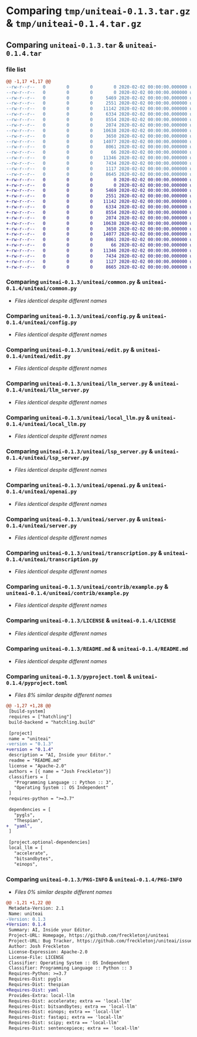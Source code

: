# Comparing `tmp/uniteai-0.1.3.tar.gz` & `tmp/uniteai-0.1.4.tar.gz`

## Comparing `uniteai-0.1.3.tar` & `uniteai-0.1.4.tar`

### file list

```diff
@@ -1,17 +1,17 @@
--rw-r--r--   0        0        0        0 2020-02-02 00:00:00.000000 uniteai-0.1.3/uniteai/.dir-locals.el
--rw-r--r--   0        0        0        0 2020-02-02 00:00:00.000000 uniteai-0.1.3/uniteai/__init__.py
--rw-r--r--   0        0        0     5469 2020-02-02 00:00:00.000000 uniteai-0.1.3/uniteai/common.py
--rw-r--r--   0        0        0     2551 2020-02-02 00:00:00.000000 uniteai-0.1.3/uniteai/config.py
--rw-r--r--   0        0        0    11142 2020-02-02 00:00:00.000000 uniteai-0.1.3/uniteai/edit.py
--rw-r--r--   0        0        0     6334 2020-02-02 00:00:00.000000 uniteai-0.1.3/uniteai/llm_server.py
--rw-r--r--   0        0        0     8554 2020-02-02 00:00:00.000000 uniteai-0.1.3/uniteai/local_llm.py
--rw-r--r--   0        0        0     2074 2020-02-02 00:00:00.000000 uniteai-0.1.3/uniteai/lsp_server.py
--rw-r--r--   0        0        0    10638 2020-02-02 00:00:00.000000 uniteai-0.1.3/uniteai/openai.py
--rw-r--r--   0        0        0     3650 2020-02-02 00:00:00.000000 uniteai-0.1.3/uniteai/server.py
--rw-r--r--   0        0        0    14077 2020-02-02 00:00:00.000000 uniteai-0.1.3/uniteai/transcription.py
--rw-r--r--   0        0        0     8061 2020-02-02 00:00:00.000000 uniteai-0.1.3/uniteai/contrib/example.py
--rw-r--r--   0        0        0       66 2020-02-02 00:00:00.000000 uniteai-0.1.3/.gitignore
--rw-r--r--   0        0        0    11346 2020-02-02 00:00:00.000000 uniteai-0.1.3/LICENSE
--rw-r--r--   0        0        0     7434 2020-02-02 00:00:00.000000 uniteai-0.1.3/README.md
--rw-r--r--   0        0        0     1117 2020-02-02 00:00:00.000000 uniteai-0.1.3/pyproject.toml
--rw-r--r--   0        0        0     8645 2020-02-02 00:00:00.000000 uniteai-0.1.3/PKG-INFO
+-rw-r--r--   0        0        0        0 2020-02-02 00:00:00.000000 uniteai-0.1.4/uniteai/.dir-locals.el
+-rw-r--r--   0        0        0        0 2020-02-02 00:00:00.000000 uniteai-0.1.4/uniteai/__init__.py
+-rw-r--r--   0        0        0     5469 2020-02-02 00:00:00.000000 uniteai-0.1.4/uniteai/common.py
+-rw-r--r--   0        0        0     2551 2020-02-02 00:00:00.000000 uniteai-0.1.4/uniteai/config.py
+-rw-r--r--   0        0        0    11142 2020-02-02 00:00:00.000000 uniteai-0.1.4/uniteai/edit.py
+-rw-r--r--   0        0        0     6334 2020-02-02 00:00:00.000000 uniteai-0.1.4/uniteai/llm_server.py
+-rw-r--r--   0        0        0     8554 2020-02-02 00:00:00.000000 uniteai-0.1.4/uniteai/local_llm.py
+-rw-r--r--   0        0        0     2074 2020-02-02 00:00:00.000000 uniteai-0.1.4/uniteai/lsp_server.py
+-rw-r--r--   0        0        0    10638 2020-02-02 00:00:00.000000 uniteai-0.1.4/uniteai/openai.py
+-rw-r--r--   0        0        0     3650 2020-02-02 00:00:00.000000 uniteai-0.1.4/uniteai/server.py
+-rw-r--r--   0        0        0    14077 2020-02-02 00:00:00.000000 uniteai-0.1.4/uniteai/transcription.py
+-rw-r--r--   0        0        0     8061 2020-02-02 00:00:00.000000 uniteai-0.1.4/uniteai/contrib/example.py
+-rw-r--r--   0        0        0       66 2020-02-02 00:00:00.000000 uniteai-0.1.4/.gitignore
+-rw-r--r--   0        0        0    11346 2020-02-02 00:00:00.000000 uniteai-0.1.4/LICENSE
+-rw-r--r--   0        0        0     7434 2020-02-02 00:00:00.000000 uniteai-0.1.4/README.md
+-rw-r--r--   0        0        0     1127 2020-02-02 00:00:00.000000 uniteai-0.1.4/pyproject.toml
+-rw-r--r--   0        0        0     8665 2020-02-02 00:00:00.000000 uniteai-0.1.4/PKG-INFO
```

### Comparing `uniteai-0.1.3/uniteai/common.py` & `uniteai-0.1.4/uniteai/common.py`

 * *Files identical despite different names*

### Comparing `uniteai-0.1.3/uniteai/config.py` & `uniteai-0.1.4/uniteai/config.py`

 * *Files identical despite different names*

### Comparing `uniteai-0.1.3/uniteai/edit.py` & `uniteai-0.1.4/uniteai/edit.py`

 * *Files identical despite different names*

### Comparing `uniteai-0.1.3/uniteai/llm_server.py` & `uniteai-0.1.4/uniteai/llm_server.py`

 * *Files identical despite different names*

### Comparing `uniteai-0.1.3/uniteai/local_llm.py` & `uniteai-0.1.4/uniteai/local_llm.py`

 * *Files identical despite different names*

### Comparing `uniteai-0.1.3/uniteai/lsp_server.py` & `uniteai-0.1.4/uniteai/lsp_server.py`

 * *Files identical despite different names*

### Comparing `uniteai-0.1.3/uniteai/openai.py` & `uniteai-0.1.4/uniteai/openai.py`

 * *Files identical despite different names*

### Comparing `uniteai-0.1.3/uniteai/server.py` & `uniteai-0.1.4/uniteai/server.py`

 * *Files identical despite different names*

### Comparing `uniteai-0.1.3/uniteai/transcription.py` & `uniteai-0.1.4/uniteai/transcription.py`

 * *Files identical despite different names*

### Comparing `uniteai-0.1.3/uniteai/contrib/example.py` & `uniteai-0.1.4/uniteai/contrib/example.py`

 * *Files identical despite different names*

### Comparing `uniteai-0.1.3/LICENSE` & `uniteai-0.1.4/LICENSE`

 * *Files identical despite different names*

### Comparing `uniteai-0.1.3/README.md` & `uniteai-0.1.4/README.md`

 * *Files identical despite different names*

### Comparing `uniteai-0.1.3/pyproject.toml` & `uniteai-0.1.4/pyproject.toml`

 * *Files 8% similar despite different names*

```diff
@@ -1,27 +1,28 @@
 [build-system]
 requires = ["hatchling"]
 build-backend = "hatchling.build"
 
 [project]
 name = "uniteai"
-version = "0.1.3"
+version = "0.1.4"
 description = "AI, Inside your Editor."
 readme = "README.md"
 license = "Apache-2.0"
 authors = [{ name = "Josh Freckleton"}]
 classifiers = [
   "Programming Language :: Python :: 3",
   "Operating System :: OS Independent"
 ]
 requires-python = ">=3.7"
 
 dependencies = [
   "pygls",
   "Thespian",
+  "yaml",
 ]
 
 [project.optional-dependencies]
 local_llm = [
   "accelerate",
   "bitsandbytes",
   "einops",
```

### Comparing `uniteai-0.1.3/PKG-INFO` & `uniteai-0.1.4/PKG-INFO`

 * *Files 0% similar despite different names*

```diff
@@ -1,21 +1,22 @@
 Metadata-Version: 2.1
 Name: uniteai
-Version: 0.1.3
+Version: 0.1.4
 Summary: AI, Inside your Editor.
 Project-URL: Homepage, https://github.com/freckletonj/uniteai
 Project-URL: Bug Tracker, https://github.com/freckletonj/uniteai/issues
 Author: Josh Freckleton
 License-Expression: Apache-2.0
 License-File: LICENSE
 Classifier: Operating System :: OS Independent
 Classifier: Programming Language :: Python :: 3
 Requires-Python: >=3.7
 Requires-Dist: pygls
 Requires-Dist: thespian
+Requires-Dist: yaml
 Provides-Extra: local-llm
 Requires-Dist: accelerate; extra == 'local-llm'
 Requires-Dist: bitsandbytes; extra == 'local-llm'
 Requires-Dist: einops; extra == 'local-llm'
 Requires-Dist: fastapi; extra == 'local-llm'
 Requires-Dist: scipy; extra == 'local-llm'
 Requires-Dist: sentencepiece; extra == 'local-llm'
```


